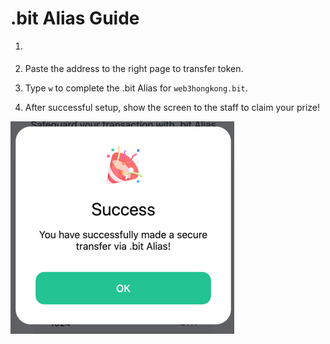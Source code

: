 # .bit Alias Guide

1. <CopyAddress></CopyAddress>

2. Paste the address to the right page to transfer token.
3. Type `w` to complete the .bit Alias for `web3hongkong.bit`.
4. After successful setup, show the screen to the staff to claim your prize!


![](./image-alias-success.png)